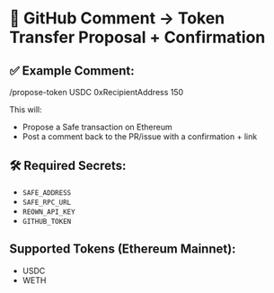 # 💬 GitHub Comment → Token Transfer Proposal + Confirmation

## ✅ Example Comment:
/propose-token USDC 0xRecipientAddress 150

This will:
- Propose a Safe transaction on Ethereum
- Post a comment back to the PR/issue with a confirmation + link

## 🛠 Required Secrets:
- `SAFE_ADDRESS`
- `SAFE_RPC_URL`
- `REOWN_API_KEY`
- `GITHUB_TOKEN`

## Supported Tokens (Ethereum Mainnet):
- USDC
- WETH